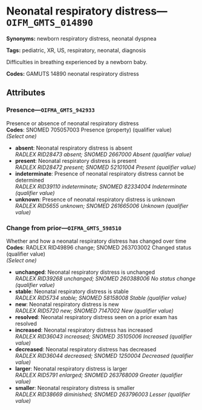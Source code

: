 # Neonatal respiratory distress—`OIFM_GMTS_014890`

**Synonyms:** newborn respiratory distress, neonatal dyspnea

**Tags:** pediatric, XR, US, respiratory, neonatal, diagnosis

Difficulties in breathing experienced by a newborn baby.

**Codes:** GAMUTS 14890 neonatal respiratory distress

## Attributes

### Presence—`OIFMA_GMTS_942933`

Presence or absence of neonatal respiratory distress  
**Codes**: SNOMED 705057003 Presence (property) (qualifier value)  
*(Select one)*

- **absent**: Neonatal respiratory distress is absent  
_RADLEX RID28473 absent; SNOMED 2667000 Absent (qualifier value)_
- **present**: Neonatal respiratory distress is present  
_RADLEX RID28472 present; SNOMED 52101004 Present (qualifier value)_
- **indeterminate**: Presence of neonatal respiratory distress cannot be determined  
_RADLEX RID39110 indeterminate; SNOMED 82334004 Indeterminate (qualifier value)_
- **unknown**: Presence of neonatal respiratory distress is unknown  
_RADLEX RID5655 unknown; SNOMED 261665006 Unknown (qualifier value)_

### Change from prior—`OIFMA_GMTS_598510`

Whether and how a neonatal respiratory distress has changed over time  
**Codes**: RADLEX RID49896 change; SNOMED 263703002 Changed status (qualifier value)  
*(Select one)*

- **unchanged**: Neonatal respiratory distress is unchanged  
_RADLEX RID39268 unchanged; SNOMED 260388006 No status change (qualifier value)_
- **stable**: Neonatal respiratory distress is stable  
_RADLEX RID5734 stable; SNOMED 58158008 Stable (qualifier value)_
- **new**: Neonatal respiratory distress is new  
_RADLEX RID5720 new; SNOMED 7147002 New (qualifier value)_
- **resolved**: Neonatal respiratory distress seen on a prior exam has resolved  
- **increased**: Neonatal respiratory distress has increased  
_RADLEX RID36043 increased; SNOMED 35105006 Increased (qualifier value)_
- **decreased**: Neonatal respiratory distress has decreased  
_RADLEX RID36044 decreased; SNOMED 1250004 Decreased (qualifier value)_
- **larger**: Neonatal respiratory distress is larger  
_RADLEX RID5791 enlarged; SNOMED 263768009 Greater (qualifier value)_
- **smaller**: Neonatal respiratory distress is smaller  
_RADLEX RID38669 diminished; SNOMED 263796003 Lesser (qualifier value)_